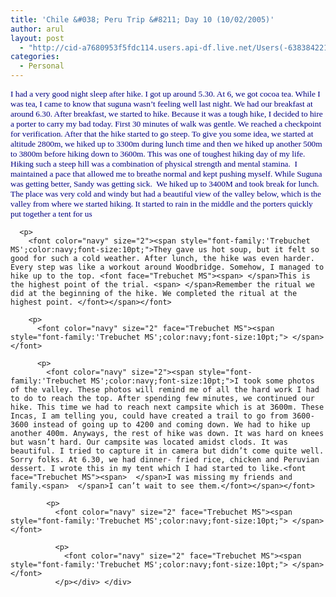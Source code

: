 ```yaml
---
title: 'Chile &#038; Peru Trip &#8211; Day 10 (10/02/2005)'
author: arul
layout: post
  - "http://cid-a7680953f5fdc114.users.api-df.live.net/Users(-6383842215583694572)/Blogs('A7680953F5FDC114!113')/Entries('A7680953F5FDC114!472')?authkey=NzXxYOsM*PI%24"
categories:
  - Personal
---
```

<div id="msgcns!A7680953F5FDC114!472" class="bvMsg">
  <div>
    <p>
      <font color="navy" size="2"><span style="font-family:'Trebuchet MS';color:navy;font-size:10pt;">I had a very good night sleep after hike. I got up around 5.30. At 6, we got cocoa tea. While I was tea, I came to know that suguna wasn’t feeling well last night. We had our breakfast at around 6.30. After breakfast, we started to hike. Because it was a tough hike, I decided to hire a porter to carry my bad today. First 30 minutes of walk was gentle. We reached a checkpoint for verification. After that the hike started to go steep. To give you some idea, we started at altitude 2800m, we hiked up to 3300m during lunch time and then we hiked up another 500m to 3800m before hiking down to 3600m. This was one of toughest hiking day of my life. Hiking such a steep hill was a combination of physical strength and mental stamina.<font face="Trebuchet MS"><span>  </span>I maintained a pace that allowed me to breathe normal and kept pushing myself. While Suguna was getting better, Sandy was getting sick.<span>  </span>We hiked up to 3400M and took break for lunch.<span>  </span>The place was very cold and windy but had a beautiful view of the valley below, which is the valley from where we started hiking. It started to rain in the middle and the porters quickly put together a tent for us</font></span></font> 
      
      <p>
        <font color="navy" size="2"><span style="font-family:'Trebuchet MS';color:navy;font-size:10pt;">They gave us hot soup, but it felt so good for such a cold weather. After lunch, the hike was even harder. Every step was like a workout around Woodbridge. Somehow, I managed to hike up to the top. <font face="Trebuchet MS"><span> </span>This is the highest point of the trial. <span> </span>Remember the ritual we did at the beginning of the hike. We completed the ritual at the highest point. </font></span></font> 
        
        <p>
          <font color="navy" size="2" face="Trebuchet MS"><span style="font-family:'Trebuchet MS';color:navy;font-size:10pt;"> </span></font> 
          
          <p>
            <font color="navy" size="2"><span style="font-family:'Trebuchet MS';color:navy;font-size:10pt;">I took some photos of the valley. These photos will remind me of all the hard work I had to do to reach the top. After spending few minutes, we continued our hike. This time we had to reach next campsite which is at 3600m. These Incas, I am telling you, could have created a trail to go from 3600-3600 instead of going up to 4200 and coming down. We had to hike up another 400m. Anyways, the rest of hike was down. It was hard on knees but wasn’t hard. Our campsite was located amidst clods. It was beautiful. I tried to capture it in camera but didn’t come quite well. Sorry folks. At 6.30, we had dinner- fried rice, chicken and Peruvian dessert. I wrote this in my tent which I had started to like.<font face="Trebuchet MS"><span>  </span>I was missing my friends and family.<span>  </span>I can’t wait to see them.</font></span></font> 
            
            <p>
              <font color="navy" size="2" face="Trebuchet MS"><span style="font-family:'Trebuchet MS';color:navy;font-size:10pt;"> </span></font> 
              
              <p>
                <font color="navy" size="2" face="Trebuchet MS"><span style="font-family:'Trebuchet MS';color:navy;font-size:10pt;"> </span></font>
              </p></div> </div>
